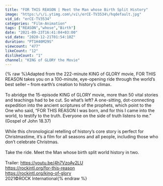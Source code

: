 ```yaml
---
title: "FOR THIS REASON | Meet the Man whose Birth Split History"
image: "https:\/\/i.ytimg.com\/vi\/erCE-TV3534\/hqdefault.jpg"
vid_id: "erCE-TV3534"
categories: "Film-Animation"
tags: ["REASON","whose","Birth"]
date: "2021-09-23T16:41:04+03:00"
vid_date: "2020-12-21T01:54:10Z"
duration: "PT1H40M29S"
viewcount: "477"
likeCount: "12"
dislikeCount: "1"
channel: "KING of GLORY the Movie"
---
```

{% raw %}Adapted from the 222-minute KING of GLORY movie, FOR THIS REASON takes you on a 100-minute, eye-opening ride through the world’s best seller – from earth’s creation to history’s climax. <br /><br />To abridge the 15-episode KING of GLORY movie, more than 50 vital stories and teachings had to be cut. So what’s left? A one-sitting, dot-connecting expedition into the ancient scriptures of the prophets, which point to the One who said, “FOR THIS REASON I was born, and for this I came into the world, to testify to the truth. Everyone on the side of truth listens to me.” (Gospel of John 18.37)<br /><br />While this chronological retelling of history’s core story is perfect for Christmastime, it’s a film for all seasons and all people, including those who don’t celebrate Christmas.<br /><br />Take the ride. Meet the Man whose birth split world history in two.<br /><br />Trailer: <a rel="nofollow" target="blank" href="https://youtu.be/4h7VzoAy2LU">https://youtu.be/4h7VzoAy2LU</a>   <br /><a rel="nofollow" target="blank" href="https://rockintl.org/for-this-reason">https://rockintl.org/for-this-reason</a>  <br /><a rel="nofollow" target="blank" href="https://rockintl.org/king-of-glory">https://rockintl.org/king-of-glory</a> <br />2021©ROCK International{% endraw %}

